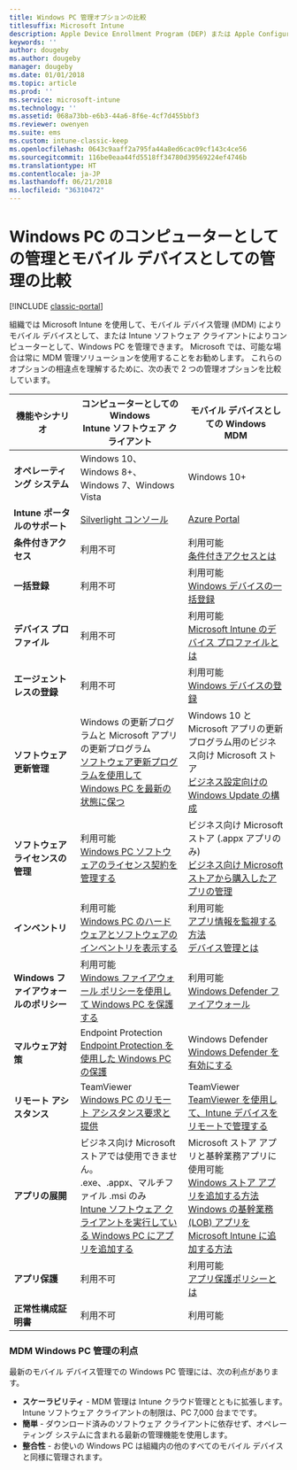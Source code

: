 ```yaml
---
title: Windows PC 管理オプションの比較
titlesuffix: Microsoft Intune
description: Apple Device Enrollment Program (DEP) または Apple Configurator を使用した会社所有の iOS デバイスの登録
keywords: ''
author: dougeby
ms.author: dougeby
manager: dougeby
ms.date: 01/01/2018
ms.topic: article
ms.prod: ''
ms.service: microsoft-intune
ms.technology: ''
ms.assetid: 068a73bb-e6b3-44a6-8f6e-4cf7d455bbf3
ms.reviewer: owenyen
ms.suite: ems
ms.custom: intune-classic-keep
ms.openlocfilehash: 0643c9aaff2a795fa44a8ed6cac09cf143c4ce56
ms.sourcegitcommit: 116be0eaa44fd5518ff34780d39569224ef4746b
ms.translationtype: HT
ms.contentlocale: ja-JP
ms.lasthandoff: 06/21/2018
ms.locfileid: "36310472"
---
```

# <a name="compare-managing-windows-pcs-as-computers-or-mobile-devices"></a>Windows PC のコンピューターとしての管理とモバイル デバイスとしての管理の比較

[!INCLUDE [classic-portal](includes/classic-portal.md)]

組織では Microsoft Intune を使用して、モバイル デバイス管理 (MDM) によりモバイル デバイスとして、または Intune ソフトウェア クライアントによりコンピューターとして、Windows PC を管理できます。  Microsoft では、可能な場合は常に MDM 管理ソリューションを使用することをお勧めします。 これらのオプションの相違点を理解するために、次の表で 2 つの管理オプションを比較しています。

|**機能やシナリオ** |**コンピューターとしての Windows**<br>Intune ソフトウェア クライアント | **モバイル デバイスとしての Windows**<br>MDM |
|--------------|-------------------------------|-------------------------------|
|**オペレーティング システム** |Windows 10、Windows 8+、Windows 7、Windows Vista | Windows 10+ |
|**Intune ポータルのサポート** |[Silverlight コンソール](https://manage.microsoft.com)|[Azure Portal](https://portal.azure.com) |
|**条件付きアクセス**|利用不可|利用可能 <br>[条件付きアクセスとは](conditional-access.md)|
|**一括登録**|利用不可|利用可能 <br>[Windows デバイスの一括登録](windows-bulk-enroll.md)|
|**デバイス プロファイル**|利用不可|利用可能 <br>[Microsoft Intune のデバイス プロファイルとは](device-profiles.md)|
|**エージェントレスの登録**|利用不可 |利用可能<br>[Windows デバイスの登録](windows-enroll.md)|
|**ソフトウェア更新管理**| Windows の更新プログラムと Microsoft アプリの更新プログラム<br>[ソフトウェア更新プログラムを使用して Windows PC を最新の状態に保つ](keep-windows-pcs-up-to-date-with-software-updates-in-microsoft-intune.md)|Windows 10 と Microsoft アプリの更新プログラム用のビジネス向け Microsoft ストア<br> [ビジネス設定向けの Windows Update の構成](windows-update-for-business-configure.md) |
|**ソフトウェア ライセンスの管理**|利用可能 <br>[Windows PC ソフトウェアのライセンス契約を管理する](manage-license-agreements-for-windows-pc-software-in-microsoft-intune.md)|ビジネス向け Microsoft ストア (.appx アプリのみ)<br>[ビジネス向け Microsoft ストアから購入したアプリの管理](windows-store-for-business.md)|
|**インベントリ**|利用可能 <br>[Windows PC のハードウェアとソフトウェアのインベントリを表示する](view-hardware-and-software-inventory-for-windows-pcs-in-microsoft-intune.md)|利用可能 <br>[アプリ情報を監視する方法](apps-monitor.md)<br>[デバイス管理とは](device-management.md)|
|**Windows ファイアウォールのポリシー**|利用可能 <br>[Windows ファイアウォール ポリシーを使用して Windows PC を保護する](help-protect-windows-pcs-using-windows-firewall-policies-in-microsoft-intune.md) |利用可能 <br>[Windows Defender ファイアウォール](endpoint-protection-windows-10.md#windows-defender-firewall)|
|**マルウェア対策**|Endpoint Protection<br>[Endpoint Protection を使用した Windows PC の保護](help-secure-windows-pcs-with-endpoint-protection-for-microsoft-intune.md)|Windows Defender<br>[Windows Defender を有効にする](advanced-threat-protection.md)|
|**リモート アシスタンス** |TeamViewer<br>[Windows PC のリモート アシスタンス要求と提供](request-and-provide-remote-assistance-for-windows-pcs-in-microsoft-intune.md)|TeamViewer<br> [TeamViewer を使用して、Intune デバイスをリモートで管理する](device-profile-android-teamviewer.md) |
|**アプリの展開** | ビジネス向け Microsoft ストアでは使用できません。<br>.exe、.appx、マルチファイル .msi のみ<br>[Intune ソフトウェア クライアントを実行している Windows PC にアプリを追加する](add-apps-for-windows-pcs-in-microsoft-intune.md)|Microsoft ストア アプリと基幹業務アプリに使用可能<br>[Windows ストア アプリを追加する方法](store-apps-windows.md)<br>[Windows の基幹業務 (LOB) アプリを Microsoft Intune に追加する方法](lob-apps-windows.md)|
|**アプリ保護**|利用不可|利用可能 <br>[アプリ保護ポリシーとは](app-protection-policy.md)|
|**正常性構成証明書**|利用不可|利用可能|


### <a name="advantages-of-mdm-windows-pc-management"></a>MDM Windows PC 管理の利点
最新のモバイル デバイス管理での Windows PC 管理には、次の利点があります。
- **スケーラビリティ** - MDM 管理は Intune クラウド管理とともに拡張します。 Intune ソフトウェア クライアントの制限は、PC 7,000 台までです。
- **簡単** - ダウンロード済みのソフトウェア クライアントに依存せず、オペレーティング システムに含まれる最新の管理機能を使用します。
- **整合性** - お使いの Windows PC は組織内の他のすべてのモバイル デバイスと同様に管理されます。<!-- - **Cloud optimization** - -->
